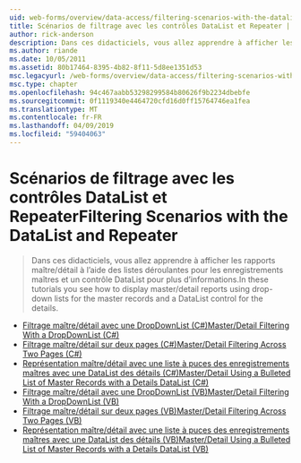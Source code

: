 ```yaml
---
uid: web-forms/overview/data-access/filtering-scenarios-with-the-datalist-and-repeater/index
title: Scénarios de filtrage avec les contrôles DataList et Repeater | Microsoft Docs
author: rick-anderson
description: Dans ces didacticiels, vous allez apprendre à afficher les rapports maître/détail à l’aide des listes déroulantes pour les enregistrements maîtres et un contrôle DataList pour plus d’informations.
ms.author: riande
ms.date: 10/05/2011
ms.assetid: 80b17464-8395-4b82-8f11-5d8ee1351d53
msc.legacyurl: /web-forms/overview/data-access/filtering-scenarios-with-the-datalist-and-repeater
msc.type: chapter
ms.openlocfilehash: 94c467aabb53298299584b80626f9b2234dbebfe
ms.sourcegitcommit: 0f1119340e4464720cfd16d0ff15764746ea1fea
ms.translationtype: MT
ms.contentlocale: fr-FR
ms.lasthandoff: 04/09/2019
ms.locfileid: "59404063"
---
```

# <a name="filtering-scenarios-with-the-datalist-and-repeater"></a><span data-ttu-id="b92da-103">Scénarios de filtrage avec les contrôles DataList et Repeater</span><span class="sxs-lookup"><span data-stu-id="b92da-103">Filtering Scenarios with the DataList and Repeater</span></span>

> <span data-ttu-id="b92da-104">Dans ces didacticiels, vous allez apprendre à afficher les rapports maître/détail à l’aide des listes déroulantes pour les enregistrements maîtres et un contrôle DataList pour plus d’informations.</span><span class="sxs-lookup"><span data-stu-id="b92da-104">In these tutorials you see how to display master/detail reports using drop-down lists for the master records and a DataList control for the details.</span></span>


- [<span data-ttu-id="b92da-105">Filtrage maître/détail avec une DropDownList (C#)</span><span class="sxs-lookup"><span data-stu-id="b92da-105">Master/Detail Filtering With a DropDownList (C#)</span></span>](master-detail-filtering-with-a-dropdownlist-datalist-cs.md)
- [<span data-ttu-id="b92da-106">Filtrage maître/détail sur deux pages (C#)</span><span class="sxs-lookup"><span data-stu-id="b92da-106">Master/Detail Filtering Across Two Pages (C#)</span></span>](master-detail-filtering-acess-two-pages-datalist-cs.md)
- [<span data-ttu-id="b92da-107">Représentation maître/détail avec une liste à puces des enregistrements maîtres avec une DataList des détails (C#)</span><span class="sxs-lookup"><span data-stu-id="b92da-107">Master/Detail Using a Bulleted List of Master Records with a Details DataList (C#)</span></span>](master-detail-using-a-bulleted-list-of-master-records-with-a-details-datalist-cs.md)
- [<span data-ttu-id="b92da-108">Filtrage maître/détail avec une DropDownList (VB)</span><span class="sxs-lookup"><span data-stu-id="b92da-108">Master/Detail Filtering With a DropDownList (VB)</span></span>](master-detail-filtering-with-a-dropdownlist-datalist-vb.md)
- [<span data-ttu-id="b92da-109">Filtrage maître/détail sur deux pages (VB)</span><span class="sxs-lookup"><span data-stu-id="b92da-109">Master/Detail Filtering Across Two Pages (VB)</span></span>](master-detail-filtering-acess-two-pages-datalist-vb.md)
- [<span data-ttu-id="b92da-110">Représentation maître/détail avec une liste à puces des enregistrements maîtres avec une DataList des détails (VB)</span><span class="sxs-lookup"><span data-stu-id="b92da-110">Master/Detail Using a Bulleted List of Master Records with a Details DataList (VB)</span></span>](master-detail-using-a-bulleted-list-of-master-records-with-a-details-datalist-vb.md)
